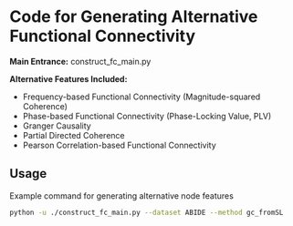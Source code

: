 # Code for Generating Alternative Functional Connectivity

**Main Entrance:**
construct_fc_main.py

**Alternative Features Included:**
- Frequency-based Functional Connectivity (Magnitude-squared Coherence)
- Phase-based Functional Connectivity (Phase-Locking Value, PLV)
- Granger Causality
- Partial Directed Coherence
- Pearson Correlation-based Functional Connectivity


## Usage
Example command for generating alternative node features

```bash
python -u ./construct_fc_main.py --dataset ABIDE --method gc_fromSL             --start 0 --end 1008 --output_dir ./new_fcs
```


